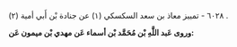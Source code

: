 ٦٠٢٨ - تمييز معاذ بن سعد السكسكي (١) عن جنادة بْن أَبي أمية (٢) .

**وروى عَبد اللَّهِ بْن مُحَمَّد بْن أسماء عَن مهدي بْن ميمون عَن:**